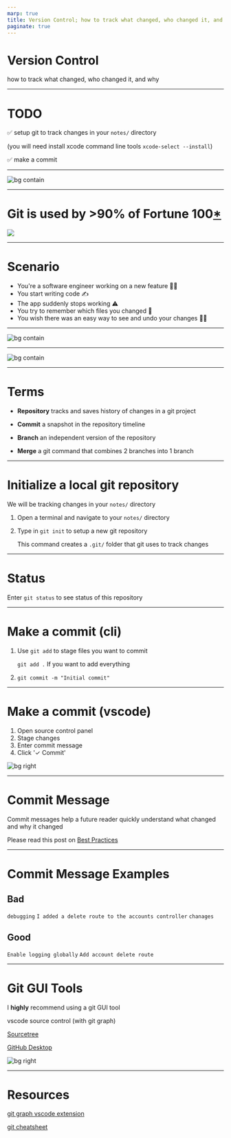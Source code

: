 ```yaml
---
marp: true
title: Version Control; how to track what changed, who changed it, and why
paginate: true
---
```


# Version Control
how to track what changed, who changed it, and why

---

# TODO
✅ setup git to track changes in your `notes/` directory

(you will need install xcode command line tools `xcode-select --install`)

✅ make a commit

---


![bg contain](git-meme.png)

---

# Git is used by >90% of Fortune 100[*](https://octoverse.github.com)

![](git-companies.png)

---

# Scenario
* You're a software engineer working on a new feature 🧑‍💻
* You start writing code ✍️
* The app suddenly stops working ⚠️
* You try to remember which files you changed 🤷
* You wish there was an easy way to see and undo your changes 🧞‍♀️

---
<!-- TODO: replace with vscode source control diff -->
![bg contain](./sourcetree-working.png)

---

![bg contain](./git-graph.png)

---

# Terms

* **Repository**
tracks and saves history of changes in a git project

* **Commit**
a snapshot in the repository timeline
* **Branch**
an independent version of the repository
* **Merge**
a git command that combines 2 branches into 1 branch

---

# Initialize a local git repository

We will be tracking changes in your `notes/` directory

1. Open a terminal and navigate to your `notes/` directory

2. Type in `git init` to setup a new git repository

    This command creates a `.git/` folder that git uses to track changes


___

# Status

Enter `git status` to see status of this repository

---

# Make a commit (cli)

1. Use `git add` to stage files you want to commit

    `git add .` If you want to add everything

2. `git commit -m "Initial commit"`


---
# Make a commit (vscode)

1. Open source control panel
2. Stage changes
3. Enter commit message
4. Click '✓ Commit'

![bg right](./vscode-commit.png)

---
# Commit Message

Commit messages help a future reader quickly understand what changed and why it changed

Please read this post on [Best Practices](https://initialcommit.com/blog/git-commit-messages-best-practices)

___

# Commit Message Examples

## Bad

`debugging`
`I added a delete route to the accounts controller`
`chanages`

## Good

`Enable logging globally`
`Add account delete route`


___

# Git GUI Tools
I **highly** recommend using a git GUI tool

vscode source control (with git graph)

[Sourcetree](https://sourcetreeapp.com)

[GitHub Desktop](https://desktop.github.com/)

![bg right](./vscode-source-control.png)

---

# Resources

[git graph vscode extension](https://marketplace.visualstudio.com/items?itemName=mhutchie.git-graph)

[git cheatsheet](https://education.github.com/git-cheat-sheet-education.pdf)


